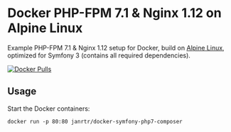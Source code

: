 Docker PHP-FPM 7.1 & Nginx 1.12 on Alpine Linux
==============================================
Example PHP-FPM 7.1 & Nginx 1.12 setup for Docker, build on [Alpine Linux](http://www.alpinelinux.org/), optimized for Symfony 3 (contains all required dependencies).


[![Docker Pulls](https://img.shields.io/docker/pulls/janrtr/docker-symfony-php7-composer.svg)](https://hub.docker.com/r/janrtr/docker-symfony-php7-composer/)

Usage
-----
Start the Docker containers:

    docker run -p 80:80 janrtr/docker-symfony-php7-composer
